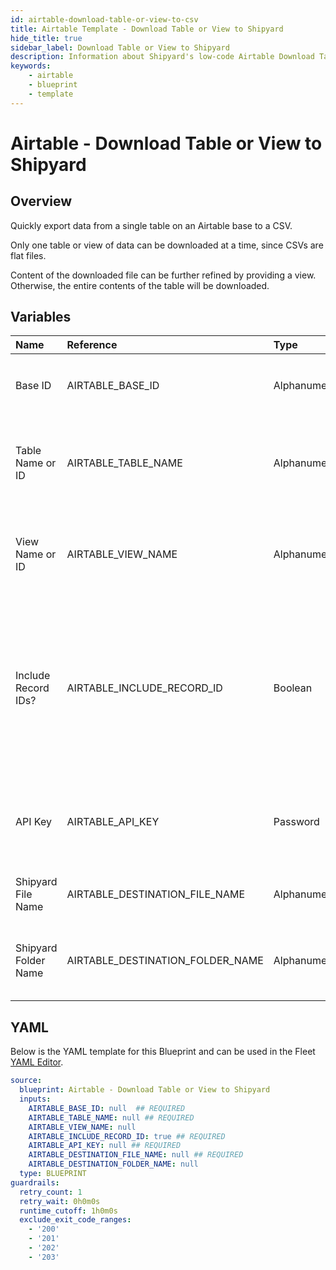 ```yaml
---
id: airtable-download-table-or-view-to-csv
title: Airtable Template - Download Table or View to Shipyard
hide_title: true
sidebar_label: Download Table or View to Shipyard
description: Information about Shipyard's low-code Airtable Download Table or View to Shipyard blueprint. Quickly export your data from an Airtable Table or View.  
keywords:
    - airtable
    - blueprint
    - template
---
```


# Airtable - Download Table or View to Shipyard

## Overview
Quickly export data from a single table on an Airtable base to a CSV. 

Only one table or view of data can be downloaded at a time, since CSVs are flat files.

Content of the downloaded file can be further refined by providing a view. Otherwise, the entire contents of the table will be downloaded.


## Variables

| Name | Reference | Type | Required | Default | Options | Description |
|:-----|:----------|:-----|:---------|:--------|:--------|:------------|
| Base ID | AIRTABLE_BASE_ID  | Alphanumeric |:white_check_mark: | - | - | The ID of your Airtable base. Found in the URL of your base and starts with `app` |
| Table Name or ID | AIRTABLE_TABLE_NAME  | Alphanumeric |:white_check_mark: | - | - | Can be the Name (case sensitive) or the ID of the table. The ID can be found in the URL and always starts with `tbl`. |
| View Name or ID | AIRTABLE_VIEW_NAME  | Alphanumeric |:heavy_minus_sign: | - | - | Can be the Name (case sensitive) or the ID of the view. The ID can be found in the URL and always starts with `viw`. |
| Include Record IDs? | AIRTABLE_INCLUDE_RECORD_ID  | Boolean |:white_check_mark: | `True` | - | If checked, an additional column named `airtable_record_ids` will be created in the CSV containing each row's unique Airtable Record ID. This is recommended if data ever needs to be reloaded back into Airtable in the future. |
| API Key | AIRTABLE_API_KEY  | Password |:white_check_mark: | - | - | API Key associated with a user that has access to the specified Base, Table, and View listed. Will usually start with `key`. |
| Shipyard File Name | AIRTABLE_DESTINATION_FILE_NAME  | Alphanumeric |:white_check_mark: | - | - | Name of file to be generated with the results. Should be `.csv` extension. |
| Shipyard Folder Name | AIRTABLE_DESTINATION_FOLDER_NAME  | Alphanumeric |:heavy_minus_sign: | - | - | Folder where the file should be downloaded. Leaving blank will place the file in the home directory. |


## YAML
Below is the YAML template for this Blueprint and can be used in the Fleet [YAML Editor](../../reference/fleets/yaml-editor.md).
```yaml
source:
  blueprint: Airtable - Download Table or View to Shipyard
  inputs:
    AIRTABLE_BASE_ID: null  ## REQUIRED
    AIRTABLE_TABLE_NAME: null ## REQUIRED
    AIRTABLE_VIEW_NAME: null
    AIRTABLE_INCLUDE_RECORD_ID: true ## REQUIRED
    AIRTABLE_API_KEY: null ## REQUIRED
    AIRTABLE_DESTINATION_FILE_NAME: null ## REQUIRED
    AIRTABLE_DESTINATION_FOLDER_NAME: null
  type: BLUEPRINT
guardrails:
  retry_count: 1
  retry_wait: 0h0m0s
  runtime_cutoff: 1h0m0s
  exclude_exit_code_ranges:
    - '200'
    - '201'
    - '202'
    - '203'

```
